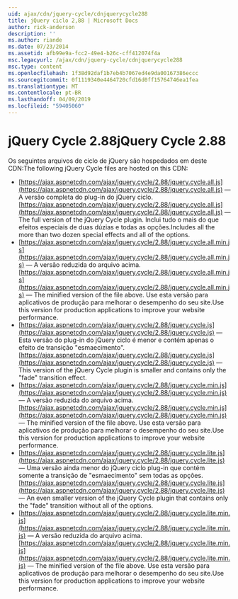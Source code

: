 ```yaml
---
uid: ajax/cdn/jquery-cycle/cdnjquerycycle288
title: jQuery ciclo 2,88 | Microsoft Docs
author: rick-anderson
description: ''
ms.author: riande
ms.date: 07/23/2014
ms.assetid: afb99e9a-fcc2-49e4-b26c-cff412074f4a
msc.legacyurl: /ajax/cdn/jquery-cycle/cdnjquerycycle288
msc.type: content
ms.openlocfilehash: 1f38d92daf1b7eb4b7067ed4e9da00167386eccc
ms.sourcegitcommit: 0f1119340e4464720cfd16d0ff15764746ea1fea
ms.translationtype: MT
ms.contentlocale: pt-BR
ms.lasthandoff: 04/09/2019
ms.locfileid: "59405060"
---
```

# <a name="jquery-cycle-288"></a><span data-ttu-id="bd49f-102">jQuery Cycle 2.88</span><span class="sxs-lookup"><span data-stu-id="bd49f-102">jQuery Cycle 2.88</span></span>

<span data-ttu-id="bd49f-103">Os seguintes arquivos de ciclo de jQuery são hospedados em deste CDN:</span><span class="sxs-lookup"><span data-stu-id="bd49f-103">The following jQuery Cycle files are hosted on this CDN:</span></span>

- <span data-ttu-id="bd49f-104">[https://ajax.aspnetcdn.com/ajax/jquery.cycle/2.88/jquery.cycle.all.js](https://ajax.aspnetcdn.com/ajax/jquery.cycle/2.88/jquery.cycle.all.js) &mdash; A versão completa do plug-in do jQuery ciclo.</span><span class="sxs-lookup"><span data-stu-id="bd49f-104">[https://ajax.aspnetcdn.com/ajax/jquery.cycle/2.88/jquery.cycle.all.js](https://ajax.aspnetcdn.com/ajax/jquery.cycle/2.88/jquery.cycle.all.js) &mdash; The full version of the jQuery Cycle plugin.</span></span> <span data-ttu-id="bd49f-105">Inclui tudo o mais do que efeitos especiais de duas dúzias e todas as opções.</span><span class="sxs-lookup"><span data-stu-id="bd49f-105">Includes all the more than two dozen special effects and all of the options.</span></span>
- <span data-ttu-id="bd49f-106">[https://ajax.aspnetcdn.com/ajax/jquery.cycle/2.88/jquery.cycle.all.min.js](https://ajax.aspnetcdn.com/ajax/jquery.cycle/2.88/jquery.cycle.all.min.js) &mdash; A versão reduzida do arquivo acima.</span><span class="sxs-lookup"><span data-stu-id="bd49f-106">[https://ajax.aspnetcdn.com/ajax/jquery.cycle/2.88/jquery.cycle.all.min.js](https://ajax.aspnetcdn.com/ajax/jquery.cycle/2.88/jquery.cycle.all.min.js) &mdash; The minified version of the file above.</span></span> <span data-ttu-id="bd49f-107">Use esta versão para aplicativos de produção para melhorar o desempenho do seu site.</span><span class="sxs-lookup"><span data-stu-id="bd49f-107">Use this version for production applications to improve your website performance.</span></span>
- <span data-ttu-id="bd49f-108">[https://ajax.aspnetcdn.com/ajax/jquery.cycle/2.88/jquery.cycle.js](https://ajax.aspnetcdn.com/ajax/jquery.cycle/2.88/jquery.cycle.js) &mdash; Esta versão do plug-in do jQuery ciclo é menor e contém apenas o efeito de transição "esmaecimento".</span><span class="sxs-lookup"><span data-stu-id="bd49f-108">[https://ajax.aspnetcdn.com/ajax/jquery.cycle/2.88/jquery.cycle.js](https://ajax.aspnetcdn.com/ajax/jquery.cycle/2.88/jquery.cycle.js) &mdash; This version of the jQuery Cycle plugin is smaller and contains only the "fade" transition effect.</span></span>
- <span data-ttu-id="bd49f-109">[https://ajax.aspnetcdn.com/ajax/jquery.cycle/2.88/jquery.cycle.min.js](https://ajax.aspnetcdn.com/ajax/jquery.cycle/2.88/jquery.cycle.min.js) &mdash; A versão reduzida do arquivo acima.</span><span class="sxs-lookup"><span data-stu-id="bd49f-109">[https://ajax.aspnetcdn.com/ajax/jquery.cycle/2.88/jquery.cycle.min.js](https://ajax.aspnetcdn.com/ajax/jquery.cycle/2.88/jquery.cycle.min.js) &mdash; The minified version of the file above.</span></span> <span data-ttu-id="bd49f-110">Use esta versão para aplicativos de produção para melhorar o desempenho do seu site.</span><span class="sxs-lookup"><span data-stu-id="bd49f-110">Use this version for production applications to improve your website performance.</span></span>
- <span data-ttu-id="bd49f-111">[https://ajax.aspnetcdn.com/ajax/jquery.cycle/2.88/jquery.cycle.lite.js](https://ajax.aspnetcdn.com/ajax/jquery.cycle/2.88/jquery.cycle.lite.js) &mdash; Uma versão ainda menor do jQuery ciclo plug-in que contém somente a transição de "esmaecimento" sem todas as opções.</span><span class="sxs-lookup"><span data-stu-id="bd49f-111">[https://ajax.aspnetcdn.com/ajax/jquery.cycle/2.88/jquery.cycle.lite.js](https://ajax.aspnetcdn.com/ajax/jquery.cycle/2.88/jquery.cycle.lite.js) &mdash; An even smaller version of the jQuery Cycle plugin that contains only the "fade" transition without all of the options.</span></span>
- <span data-ttu-id="bd49f-112">[https://ajax.aspnetcdn.com/ajax/jquery.cycle/2.88/jquery.cycle.lite.min.js](https://ajax.aspnetcdn.com/ajax/jquery.cycle/2.88/jquery.cycle.lite.min.js) &mdash; A versão reduzida do arquivo acima.</span><span class="sxs-lookup"><span data-stu-id="bd49f-112">[https://ajax.aspnetcdn.com/ajax/jquery.cycle/2.88/jquery.cycle.lite.min.js](https://ajax.aspnetcdn.com/ajax/jquery.cycle/2.88/jquery.cycle.lite.min.js) &mdash; The minified version of the file above.</span></span> <span data-ttu-id="bd49f-113">Use esta versão para aplicativos de produção para melhorar o desempenho do seu site.</span><span class="sxs-lookup"><span data-stu-id="bd49f-113">Use this version for production applications to improve your website performance.</span></span>
